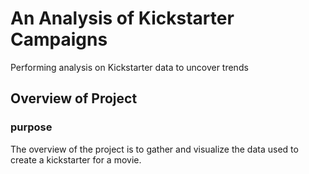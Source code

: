 # An Analysis of Kickstarter Campaigns
Performing analysis on Kickstarter data to uncover trends
## **Overview of Project**
### purpose
The overview of the project is to gather and visualize the data used to create a kickstarter for a movie. 
